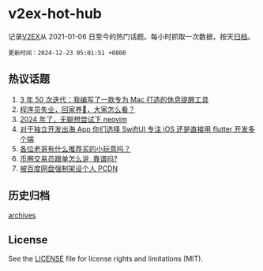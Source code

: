 # v2ex-hot-hub

 记录[V2EX](https://www.v2ex.com/)从 2021-01-06 日至今的热门话题。每小时抓取一次数据，按天[归档](archives)。

`更新时间：2024-12-23 05:01:51 +0800`

## 热议话题

1. [3 年 50 次迭代：我编写了一款专为 Mac 打造的休息提醒工具](https://www.v2ex.com/t/1099352)
1. [程序员失业，回家养🐏，大家怎么看？](https://www.v2ex.com/t/1099431)
1. [2024 年了，无聊想尝试下 neovim](https://www.v2ex.com/t/1099388)
1. [对于独立开发出海 App 你们选择 SwiftUI 专注 iOS 还是直接用 flutter 开发多个端](https://www.v2ex.com/t/1099362)
1. [各位老哥有什么推荐买的小玩意吗？](https://www.v2ex.com/t/1099380)
1. [币圈交易员跟单怎么说, 靠谱吗?](https://www.v2ex.com/t/1099408)
1. [被百度网盘强制架设个人 PCDN](https://www.v2ex.com/t/1099445)

## 历史归档

[archives](archives)

## License

See the [LICENSE](LICENSE) file for license rights and limitations (MIT).
